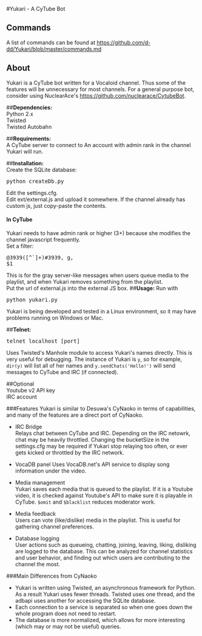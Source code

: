 #Yukari - A CyTube Bot
## Commands
A list of commands can be found at https://github.com/d-dd/Yukari/blob/master/commands.md
## About
Yukari is a CyTube bot written for a Vocaloid channel. Thus some of the features will be unnecessary for most channels.
For a general purpose bot, consider using NuclearAce's https://github.com/nuclearace/CytubeBot.

##**Dependencies:**  
Python 2.x  
Twisted  
Twisted Autobahn

##**Requirements:**  
A CyTube server to connect to 
An account with admin rank in the channel Yukari will run.

##**Installation:**  
Create the SQLite database:
<pre>python createDb.py</pre>
Edit the settings.cfg.  
Edit ext/external.js and upload it somewhere. If the channel already has custom js, just copy-paste the contents.

#### In CyTube
Yukari needs to have admin rank or higher (3+) because she modifies the channel javascript frequently.  
Set a filter: <pre>@3939([^`]+)#3939, g, <span class="server-whisper">$1</span></pre>  

This is for the gray server-like messages when users queue media to the playlist, and when Yukari removes something from the playlist.  
Put the url of external.js into the external JS box.
##**Usage:**
Run with <pre>python yukari.py</pre>
Yukari is being developed and tested in a Linux environment, so it may have problems running on Windows or Mac.

##**Telnet:**  
<pre>telnet localhost [port]</pre>
Uses Twisted's Manhole module to access Yukari's names directly.
This is very useful for debugging. The instance of Yukari is `y`, so for example, `dir(y)` will list all of her names and `y.sendChats('Hello!')` will send messages to CyTube and IRC (if connected).

##Optional  
Youtube v2 API key  
IRC account

###Features
Yukari is similar to Desuwa's CyNaoko in terms of capabilities, and many of the features are a direct port of CyNaoko.  

- IRC Bridge  
Relays chat between CyTube and IRC. Depending on the IRC netowrk, chat may be heavily throttled. Changing the bucketSize in the settings.cfg may be required if Yukari stop relaying too often, or ever gets kicked or throttled by the IRC network.

- VocaDB panel
Uses VocaDB.net's API service to display song information under the video.

- Media management  
Yukari saves each media that is queued to the playlist. If it is a Youtube video, it is checked against Youtube's API to make sure it is playable in CyTube. `$omit` and `$blacklist` reduces moderator work.

- Media feedback  
Users can vote (like/dislike) media in the playlist. This is useful for gathering channel preferences.

- Database logging  
User actions such as queueing, chatting, joining, leaving, liking, disliking are logged to the database. This can be analyzed for channel statistics and user behavior, and finding out which users are contributing to the channel the most.

###Main Differences from CyNaoko
- Yukari is written using Twisted, an asynchronous framework for Python. As a result Yukari uses fewer threads. Twisted uses one thread, and the adbapi uses another for accessing the SQLite database. 
- Each connection to a service is separated so when one goes down the whole program does not need to restart.  
- The database is more normalized, which allows for more interesting (which may or may not be useful) queries.
